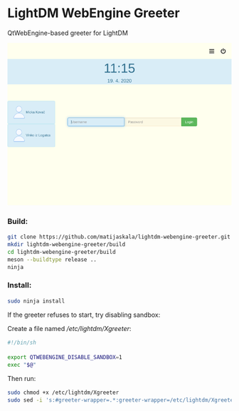 # LightDM WebEngine Greeter
QtWebEngine-based greeter for LightDM

![](themes/sunlight/screenshot.png)

### Build:
```sh
git clone https://github.com/matijaskala/lightdm-webengine-greeter.git
mkdir lightdm-webengine-greeter/build
cd lightdm-webengine-greeter/build
meson --buildtype release ..
ninja
```

### Install:
```sh
sudo ninja install
```

If the greeter refuses to start, try disabling sandbox:

Create a file named _/etc/lightdm/Xgreeter_:
```sh
#!/bin/sh

export QTWEBENGINE_DISABLE_SANDBOX=1
exec "$@"
```
Then run:
```sh
sudo chmod +x /etc/lightdm/Xgreeter
sudo sed -i 's:#greeter-wrapper=.*:greeter-wrapper=/etc/lightdm/Xgreeter:' /etc/lightdm/lightdm.conf
```
